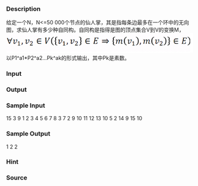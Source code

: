 
### Description
给定一个N，N<=50 000个节点的仙人掌，其是指每条边最多在一个环中的无向图，求仙人掌有多少种自同构。自同构是指得是图的顶点集合V到V的变换M，
![](/JudgeOnline/upload/201501/11.jpg)
以P1^a1*P2^a2...Pk^ak的形式输出，其中Pk是素数。

### Input

### Output

### Sample Input
15 3
9 1 2 3 4 5 6 7 8 3
7 2 9 10 11 12 13 10
5 2 14 9 15 10
### Sample Output
1
2 2
### Hint

### Source
